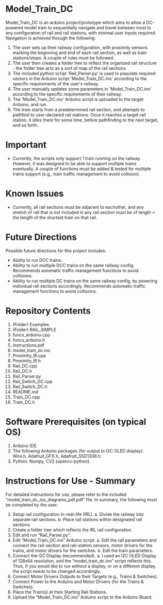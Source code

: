 # Model_Train_DC
Model_Train_DC is an arduino project/prototype which aims to allow a DC-powered model train to sequentially navigate and travel between most to any configuration of rail and rail stations, with minimal user inputs required.
Navigation is achieved through the following:
1. The user sets up their railway configuration, with proximity sensors marking the beginning and end of each rail section, as well as train stations/stops. A couple of rules must be followed.
3. The user then creates a folder tree to reflect the organized rail structure - the folder tree acts as a sort of map of the rail sections.
4. The included python script 'Rail_Parser.py' is used to populate required vectors in the Arduino script 'Model_Train_DC.ino' according to the specific requirements of the user's railway.
5. The user manually updates some parameters in 'Model_Train_DC.ino' according to the specific requirements of their railway.
6. The 'Model_Train_DC.ino' Arduino script is uploaded to the target Arduino, and run.
7. The train starts from a predetermined rail section, and attempts to pathfind to user-declared rail stations. Once it reaches a target rail station, it idles there for some time, before pathfinding to the next target, and so forth.

# Important
- Currently, the scripts only support 1 train running on the railway. However, it was designed to be able to support multiple trains eventually. A couple of functions must be added & tested for multiple trains support (e.g., train traffic management to avoid collision).

# Known Issues
- Currently, all rail sections must be adjacent to eachother, and any stretch of rail that is not included in any rail section must be of length < the length of the shortest train on that rail.

# Future Directions
Possible future directions for this project includes:
- Ability to run DCC trains.
- Ability to run multiple DCC trains on the same railway config. Recommends automatic traffic management functions to avoid collisions.
- Ability to run multiple DC trains on the same railway config, by powering individual rail sections accordingly. Recommends automatic traffic management functions to avoid collisions.

# Repository Contents
1. (Folder) Examples
2. (Folder) RAIL_SIMPLE
3. funcs_arduino.cpp
4. funcs_arduino.h
5. Instructions.pdf
6. model_train_dc.ino
7. Proximity_IR.cpp
8. Proximity_IR.h
9. Rail_DC.cpp
10. Rail_DC.h
11. Rail_Parser.py
12. Rail_Switch_DC.cpp
13. Rail_Switch_DC.h
14. README.md
15. Train_DC.cpp
16. Train_DC.h

# Software Prerequisites (on typical OS)
1. Arduino IDE.
2. The following Arduino packages (for output to I2C OLED display): Wire.h, Adafruit_GFX.h, Adafruit_SSD1306.h.
3. Python: Numpy, CV2 (opencv-python).

# Instructions for Use - Summary
For detailed instructions for use, please refer to the included “model_train_dc_ino_diagrams_pdf.pdf” file.
In summary, the following must be completed by the user:
1. Setup rail configuration in-real-life (IRL).
	a. Divide the railway into separate rail sections.
	b. Place rail stations within designated rail sections.
2. Create a folder tree which reflects the IRL rail configuration.
3. Edit and run “Rail_Parser.py”.
4. Edit “Model_Train_DC.ino” Arduino script.
	a. Edit the rail parameters and connect the rail-section and rail-station sensors, motor drivers for the trains, and motor drivers for the switches.
	b. Edit the train parameters.
5. Connect the I2C Display (recommended).
	a. I used an I2C OLED Display of 128x64 resolution, and the “model_train_dc.ino” script reflects this. Thus, if you would like to run without a display, or on a different display, the script needs to be changed accordingly.
6. Connect Motor Drivers Outputs to their Targets (e.g., Trains & Switches).
7. Connect Power to the Arduino and Motor Drivers (for the Trains & Switches).
8. Place the Train(s) at their Starting Rail Stations.
9. Upload the “Model_Train_DC.ino” Arduino script to the Arduino Board.
